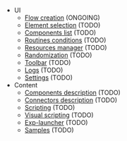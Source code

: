 
* UI
  * [Flow creation](doc_ui_flow_creation.md) (ONGOING)
  * [Element selection](cpp-projects/_build/bin/exvr-designer/data/documentation/doc_ui_element_selection.md) (TODO)
  * [Components list](cpp-projects/_build/bin/exvr-designer/data/documentation/doc_ui_component_list.md) (TODO)
  * [Routines conditions](cpp-projects/_build/bin/exvr-designer/data/documentation/doc_ui_routines_conditions.md) (TODO)
  * [Resources manager](cpp-projects/_build/bin/exvr-designer/data/documentation/doc_ui_resources_manager.md) (TODO)
  * [Randomization](cpp-projects/_build/bin/exvr-designer/data/documentation/doc_ui_randomization.md) (TODO)
  * [Toolbar](cpp-projects/_build/bin/exvr-designer/data/documentation/doc_ui_toolboar.md) (TODO)
  * [Logs](cpp-projects/_build/bin/exvr-designer/data/documentation/doc_ui_logs.md) (TODO)
  * [Settings](pp-projects/_build/bin/exvr-designer/data/documentation/doc_ui_settings.md) (TODO)
* Content
  * [Components description](cpp-projects/_build/bin/exvr-designer/data/documentation/doc_content_components.md) (TODO)
  * [Connectors description](cpp-projects/_build/bin/exvr-designer/data/documentation/doc_content_connectors.md) (TODO)
  * [Scripting](cpp-projects/_build/bin/exvr-designer/data/documentation/doc_content_scripting.md) (TODO)
  * [Visual scripting](cpp-projects/_build/bin/exvr-designer/data/documentation/doc_content_visual_scripting.md) (TODO)
  * [Exp-launcher](cpp-projects/_build/bin/exvr-designer/data/documentation/doc_content_exp_launcher.md) (TODO)
  * [Samples](cpp-projects/_build/bin/exvr-designer/data/documentation/doc_content_samples.md) (TODO)